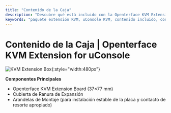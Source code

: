 ```yaml
---
title: "Contenido de la Caja"
description: "Descubre qué está incluido con la Openterface KVM Extension for uConsole. Contenido completo del paquete para instalación sin problemas y uso inmediato."
keywords: "paquete extensión KVM, uConsole KVM, contenido incluido, contenido paquete, accesorios instalación, accesorios extensión KVM"
---
```


# **Contenido de la Caja** | Openterface KVM Extension for uConsole

![KVM Extension Box](https://assets.openterface.com/images/product/openterface-kvm-uconsole-extension-pcb-front.webp){:style="width:480px"}

**Componentes Principales**

- Openterface KVM Extension Board (37×77 mm) 
- Cubierta de Ranura de Expansión
- Arandelas de Montaje (para instalación estable de la placa y contacto de resorte apropiado)
